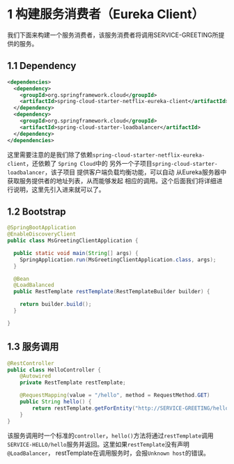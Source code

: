 # 1 构建服务消费者（Eureka Client）
我们下面来构建一个服务消费者，该服务消费者将调用SERVICE-GREETING所提供的服务。
## 1.1 Dependency
```xml
<dependencies>
  <dependency>
    <groupId>org.springframework.cloud</groupId>
    <artifactId>spring-cloud-starter-netflix-eureka-client</artifactId>
  </dependency>
  <dependency>
    <groupId>org.springframework.cloud</groupId>
    <artifactId>spring-cloud-starter-loadbalancer</artifactId>
  </dependency>
</dependencies>
```
这里需要注意的是我们除了依赖`spring-cloud-starter-netflix-eureka-client`，还依赖了
`Spring Cloud`中的 另外一个子项目`spring-cloud-starter-loadbalancer`，该子项目
提供客户端负载均衡功能，可以自动 从Eureka服务器中获取服务提供者的地址列表，从而能够发起
相应的调用。这个后面我们将详细进行说明，这里先引入进来就可以了。

## 1.2 Bootstrap
```java
@SpringBootApplication
@EnableDiscoveryClient
public class MsGreetingClientApplication {

  public static void main(String[] args) {
    SpringApplication.run(MsGreetingClientApplication.class, args);
  }

  @Bean
  @LoadBalanced
  public RestTemplate restTemplate(RestTemplateBuilder builder) {

    return builder.build();
  }

}
```

## 1.3 服务调用
```java
@RestController
public class HelloController {
    @Autowired
    private RestTemplate restTemplate;

    @RequestMapping(value = "/hello", method = RequestMethod.GET)
    public String hello() {
        return restTemplate.getForEntity("http://SERVICE-GREETING/hello", String.class).getBody();
    }
}
```
该服务调用时一个标准的`controller`，`hello()`方法将通过`restTemplate`调用
`SERVICE-HELLO/hello`服务并返回。这里如果`restTemplate`没有声明`@LoadBalancer`，
restTemplate在调用服务时，会报`Unknown host`的错误。

